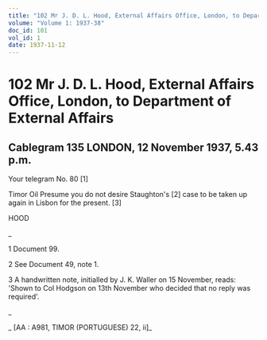 ```yaml
---
title: "102 Mr J. D. L. Hood, External Affairs Office, London, to Department of External Affairs"
volume: "Volume 1: 1937-38"
doc_id: 101
vol_id: 1
date: 1937-11-12
---
```


# 102 Mr J. D. L. Hood, External Affairs Office, London, to Department of External Affairs

## Cablegram 135 LONDON, 12 November 1937, 5.43 p.m.

Your telegram No. 80 [1]

Timor Oil Presume you do not desire Staughton's [2] case to be taken up again in Lisbon for the present. [3]

HOOD

_

1 Document 99.

2 See Document 49, note 1.

3 A handwritten note, initialled by J. K. Waller on 15 November, reads: 'Shown to Col Hodgson on 13th November who decided that no reply was required'.

_

_ [AA : A981, TIMOR (PORTUGUESE) 22, ii]_
